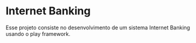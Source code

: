 # Internet Banking
Esse projeto consiste no desenvolvimento de um sistema Internet Banking usando o play framework.
